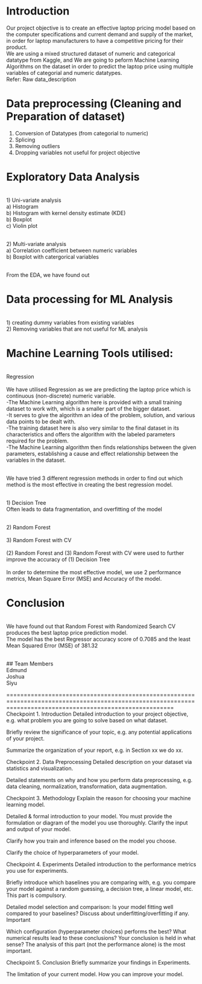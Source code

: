 # Introduction
Our project objective is to create an effective laptop pricing model based on the computer specifications and current demand and supply of the market, in order for laptop manufacturers to have a competitive pricing for their product. <br />
We are using a mixed structured dataset of numeric and categorical datatype from Kaggle, and We are going to peform Machine Learning Algorithms on the dataset in order to predict the laptop price using multiple variables of categorial and numeric datatypes. <br />
  Refer: Raw data_description <br />

# Data preprocessing (Cleaning and Preparation of dataset) 
1) Conversion of Datatypes (from categorial to numeric)
2) Splicing
3) Removing outliers
4) Dropping variables not useful for project objective

# Exploratory Data Analysis
<br />1) Uni-variate analysis
<br />  a) Histogram
<br />  b) Histogram with kernel density estimate (KDE)
<br />  b) Boxplot
<br />  c) Violin plot
  
<br />2) Multi-variate analysis
<br />  a) Correlation coefficient between numeric variables
<br />  b) Boxplot with catergorical variables
  
<br />From the EDA, we have found out 

# Data processing for ML Analysis
<br />1) creating dummy variables from existing variables
<br />2) Removing variables that are not useful for ML analysis

# Machine Learning Tools utilised:
<br />Regression
<br />
<br />We have utilised Regression as we are predicting the laptop price which is continuous (non-discrete) numeric variable.
<br />-The Machine Learning algorithm here is provided with a small training dataset to work with, which is a smaller part of the bigger dataset.
<br />-It serves to give the algorithm an idea of the problem, solution, and various data points to be dealt with.
<br />-The training dataset here is also very similar to the final dataset in its characteristics and offers the algorithm with the labeled parameters required for the problem.
<br />-The Machine Learning algorithm then finds relationships between the given parameters, establishing a cause and effect relationship between the variables in the dataset.

<br />We have tried 3 different regression methods in order to find out which method is the most effective in creating the best regression model.

<br />1) Decision Tree
<br />Often leads to data fragmentation, and overfitting of the model

<br />2) Random Forest
<br />
<br />3) Random Forest with CV
<br />
<br />(2) Random Forest and (3) Random Forest with CV were used to further improve the accuracy of (1) Decision Tree
<br />
<br />In order to determine the most effective model, we use 2 performance metrics, Mean Square Error (MSE) and Accuracy of the model.


# Conclusion
<br />We have found out that Random Forest with Randomized Search CV produces the best laptop price prediction model.
<br />The model has the best Regressor accuracy score of 0.7085 and the least Mean Squared Error (MSE) of 381.32

<br />
## Team Members
<br /> Edmund
<br /> Joshua
<br /> Siyu
<br />

============================================================================================================================================================  
Checkpoint 1. Introduction Detailed introduction to your project objective, e.g. what problem you are going to solve based on what dataset.

Briefly review the significance of your topic, e.g. any potential applications of your project.

Summarize the organization of your report, e.g. in Section xx we do xx.

Checkpoint 2. Data Preprocessing Detailed description on your dataset via statistics and visualization.

Detailed statements on why and how you perform data preprocessing, e.g. data cleaning, normalization, transformation, data augmentation.

Checkpoint 3. Methodology Explain the reason for choosing your machine learning model.

Detailed & formal introduction to your model. You must provide the formulation or diagram of the model you use thoroughly. Clarify the input and output of your model.

Clarify how you train and inference based on the model you choose.

Clarify the choice of hyperparameters of your model.

Checkpoint 4. Experiments Detailed introduction to the performance metrics you use for experiments.

Briefly introduce which baselines you are comparing with, e.g. you compare your model against a random guessing, a decision tree, a linear model, etc. This part is compulsory.

Detailed model selection and comparison: Is your model fitting well compared to your baselines? Discuss about underfitting/overfitting if any. Important

Which configuration (hyperparameter choices) performs the best? What numerical results lead to these conclusions? Your conclusion is held in what sense? The analysis of this part (not the performance alone) is the most important.

Checkpoint 5. Conclusion Briefly summarize your findings in Experiments.

The limitation of your current model. How you can improve your model.
